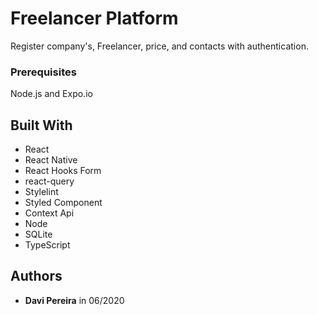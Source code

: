 # Freelancer Platform

Register company's, Freelancer, price, and contacts with authentication.

### Prerequisites

Node.js and Expo.io

## Built With

* React
* React Native
* React Hooks Form
* react-query
* Stylelint
* Styled Component
* Context Api
* Node
* SQLite
* TypeScript

## Authors

* **Davi Pereira** in 06/2020
